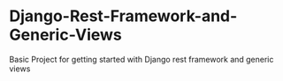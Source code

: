 # Django-Rest-Framework-and-Generic-Views
Basic Project for getting started with Django rest framework and generic views
